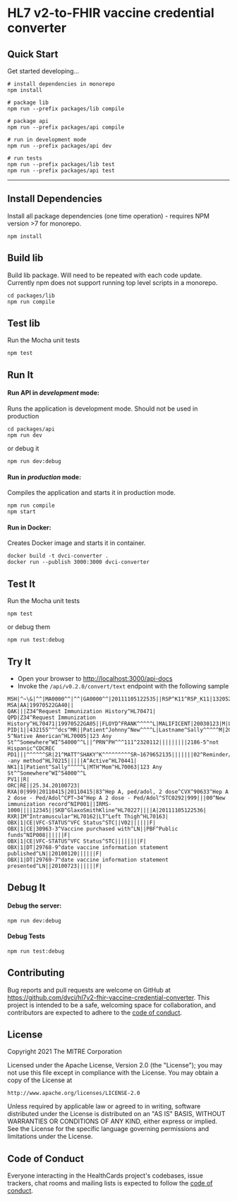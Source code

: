# HL7 v2-to-FHIR vaccine credential converter

## Quick Start

Get started developing...

```shell
# install dependencies in monorepo
npm install

# package lib
npm run --prefix packages/lib compile

# package api
npm run --prefix packages/api compile

# run in development mode
npm run --prefix packages/api dev

# run tests
npm run --prefix packages/lib test
npm run --prefix packages/api test
```

---

## Install Dependencies

Install all package dependencies (one time operation) - requires NPM version >7 for monorepo.

```shell
npm install
```

## Build lib

Build lib package. Will need to be repeated with each code update. Currently npm does not support running top level scripts in a monorepo.

```shell
cd packages/lib
npm run compile
```

## Test lib

Run the Mocha unit tests

```shell
npm test
```

## Run It
#### Run API in *development* mode:
Runs the application is development mode. Should not be used in production

```shell
cd packages/api
npm run dev
```

or debug it

```shell
npm run dev:debug
```

#### Run in *production* mode:

Compiles the application and starts it in production mode.

```shell
npm run compile
npm start
```

#### Run in Docker:

Creates Docker image and starts it in container.

```shell
docker build -t dvci-converter .
docker run --publish 3000:3000 dvci-converter
```

## Test It

Run the Mocha unit tests

```shell
npm test
```

or debug them

```shell
npm run test:debug
```

## Try It
* Open your browser to [http://localhost:3000/api-docs](http://localhost:3000/api-docs)
* Invoke the `/api/v0.2.0/convert/text` endpoint with the following sample

```
MSH|^~\&|^^|MA0000^^|^^|GA0000^^|20111105122535||RSP^K11^RSP_K11|1320521135996.100000002|T|2.5.1|||||||||Z32^CDCPHINVS^^|
MSA|AA|19970522GA40||
QAK|||Z34^Request Immunization History^HL70471|
QPD|Z34^Request Immunization History^HL70471|19970522GA05||FLOYD^FRANK^^^^^L|MALIFICENT|20030123|M|L|
PID|1||432155^^^dcs^MR||Patient^Johnny^New^^^^L|Lastname^Sally^^^^^M|20110411|M||1002-5^Native American^HL70005|123 Any St^^Somewhere^WI^54000^^L||^PRN^PH^^^111^2320112|||||||||2186-5^not Hispanic^CDCREC
PD1|||^^^^^^SR|21^MATT^SHAKY^K^^^^^^^^^SR~1679652135|||||||02^Reminder/recall -any method^HL70215|||||A^Active^HL70441|
NK1|1|Patient^Sally^^^^^L|MTH^Mom^HL70063|123 Any St^^Somewhere^WI^54000^^L
PV1||R|
ORC|RE||25.34.20100723|
RXA|0|999|20110415|20110415|83^Hep A, ped/adol, 2 dose^CVX^90633^Hep A 2 dose - Ped/Adol^CPT~34^Hep A 2 dose - Ped/Adol^STC0292|999|||00^New immunization record^NIP001||IRMS-1000||||12345||SKB^GlaxoSmithKline^HL70227||||A|20111105122536|
RXR|IM^Intramuscular^HL70162|LT^Left Thigh^HL70163|
OBX|1|CE|VFC-STATUS^VFC Status^STC||V02||||||F|
OBX|1|CE|30963-3^Vaccine purchased with^LN||PBF^Public funds^NIP008||||||F|
OBX|1|CE|VFC-STATUS^VFC Status^STC||||||||F|
OBX|1|DT|29768-9^date vaccine information statement published^LN||20100120||||||F|
OBX|1|DT|29769-7^date vaccine information statement presented^LN||20100723||||||F|
```


## Debug It

#### Debug the server:

```
npm run dev:debug
```

#### Debug Tests

```
npm run test:debug
```

## Contributing

Bug reports and pull requests are welcome on GitHub at https://github.com/dvci/hl7v2-fhir-vaccine-credential-converter. This project is intended to be a safe, welcoming space for collaboration, and contributors are expected to adhere to the [code of conduct](https://github.com/dvci/hl7v2-fhir-vaccine-credential-converter/blob/master/CODE_OF_CONDUCT.md).

## License

Copyright 2021 The MITRE Corporation

Licensed under the Apache License, Version 2.0 (the "License"); you may not use this file except in compliance with the License. You may obtain a copy of the License at
```
http://www.apache.org/licenses/LICENSE-2.0
```
Unless required by applicable law or agreed to in writing, software distributed under the License is distributed on an "AS IS" BASIS, WITHOUT WARRANTIES OR CONDITIONS OF ANY KIND, either express or implied. See the License for the specific language governing permissions and limitations under the License.

## Code of Conduct

Everyone interacting in the HealthCards project's codebases, issue trackers, chat rooms and mailing lists is expected to follow the [code of conduct](https://github.com/dvci/hl7v2-fhir-vaccine-credential-converter/blob/master/CODE_OF_CONDUCT.md).